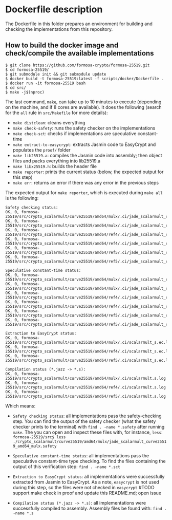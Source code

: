 # Dockerfile description

The Dockerfile in this folder prepares an environment for building and checking the implementations from this repository.

## How to build the docker image and check/compile the available implementations
```
$ git clone https://github.com/formosa-crypto/formosa-25519.git
$ cd formosa-25519/
$ git submodule init && git submodule update
$ docker build -t formosa-25519:latest -f scripts/docker/Dockerfile .
$ docker run -it formosa-25519 bash
$ cd src/
$ make -j$(nproc)
```

The last command, `make`, can take up to 10 minutes to execute (depending on the machine, and if 8 cores are available).
It does the following (search for the `all` rule in `src/Makefile` for more details):

* `make distclean`: cleans everything
* `make check-safety`: runs the safety checker on the implementations
* `make check-sct`: checks if implementations are speculative constant-time
* `make extract-to-easycrypt`: extracts Jasmin code to EasyCrypt and populates the `proof/` folder
* `make lib25519.a`: compiles the Jasmin code into assembly; then object files and packs everything into lib25519.a
* `make libx25519.h`: builds the header file
* `make reporter`: prints the current status (below, the expected output for this step)
* `make err`: returns an error if there was any error in the previous steps

The expected output for `make reporter`, which is executed during `make all` is the following:
```
Safety checking status: 
OK, 0, formosa-25519/src/crypto_scalarmult/curve25519/amd64/mulx/.ci/jade_scalarmult_curve25519_amd64_mulx.safety.log
OK, 0, formosa-25519/src/crypto_scalarmult/curve25519/amd64/mulx/.ci/jade_scalarmult_curve25519_amd64_mulx_base.safety.log
OK, 0, formosa-25519/src/crypto_scalarmult/curve25519/amd64/ref4/.ci/jade_scalarmult_curve25519_amd64_ref4.safety.log
OK, 0, formosa-25519/src/crypto_scalarmult/curve25519/amd64/ref4/.ci/jade_scalarmult_curve25519_amd64_ref4_base.safety.log
OK, 0, formosa-25519/src/crypto_scalarmult/curve25519/amd64/ref5/.ci/jade_scalarmult_curve25519_amd64_ref5.safety.log
OK, 0, formosa-25519/src/crypto_scalarmult/curve25519/amd64/ref5/.ci/jade_scalarmult_curve25519_amd64_ref5_base.safety.log

Speculative constant-time status: 
OK, 0, formosa-25519/src/crypto_scalarmult/curve25519/amd64/mulx/.ci/jade_scalarmult_curve25519_amd64_mulx.sct.log
OK, 0, formosa-25519/src/crypto_scalarmult/curve25519/amd64/mulx/.ci/jade_scalarmult_curve25519_amd64_mulx_base.sct.log
OK, 0, formosa-25519/src/crypto_scalarmult/curve25519/amd64/ref4/.ci/jade_scalarmult_curve25519_amd64_ref4.sct.log
OK, 0, formosa-25519/src/crypto_scalarmult/curve25519/amd64/ref4/.ci/jade_scalarmult_curve25519_amd64_ref4_base.sct.log
OK, 0, formosa-25519/src/crypto_scalarmult/curve25519/amd64/ref5/.ci/jade_scalarmult_curve25519_amd64_ref5.sct.log
OK, 0, formosa-25519/src/crypto_scalarmult/curve25519/amd64/ref5/.ci/jade_scalarmult_curve25519_amd64_ref5_base.sct.log

Extraction to EasyCrypt status: 
OK, 0, formosa-25519/src/crypto_scalarmult/curve25519/amd64/mulx/.ci/scalarmult_s.ec.log
OK, 0, formosa-25519/src/crypto_scalarmult/curve25519/amd64/ref4/.ci/scalarmult_s.ec.log
OK, 0, formosa-25519/src/crypto_scalarmult/curve25519/amd64/ref5/.ci/scalarmult_s.ec.log

Compilation status (*.jazz -> *.s): 
OK, 0, formosa-25519/src/crypto_scalarmult/curve25519/amd64/mulx/.ci/scalarmult.s.log
OK, 0, formosa-25519/src/crypto_scalarmult/curve25519/amd64/ref4/.ci/scalarmult.s.log
OK, 0, formosa-25519/src/crypto_scalarmult/curve25519/amd64/ref5/.ci/scalarmult.s.log
```

Which means:

* `Safety checking status`: all implementations pass the safety-checking step. You can find the output of the safety checker (what the safety checker prints to the terminal) with `find . -name *.safety` after running `make`. The you can open and inspect these files with, for instance, `less`: `formosa-25519/src$ less ./crypto_scalarmult/curve25519/amd64/mulx/jade_scalarmult_curve25519_amd64_mulx.safety`

* `Speculative constant-time status`: all implementations pass the speculative constant-time type checking. To find the files containing the output of this verification step: `find . -name *.sct`

* `Extraction to EasyCrypt status`: all implementations were successfully extracted from Jasmin to EasyCrypt. As a note, `easycrypt` is not used during this step, so the files were not checked in `easycrypt` #TODO support make check in proof and update this README.md; open issue

* `Compilation status (*.jazz -> *.s)`: all implementations were successfully compiled to assembly. Assembly files be found with: `find . -name *.s`


